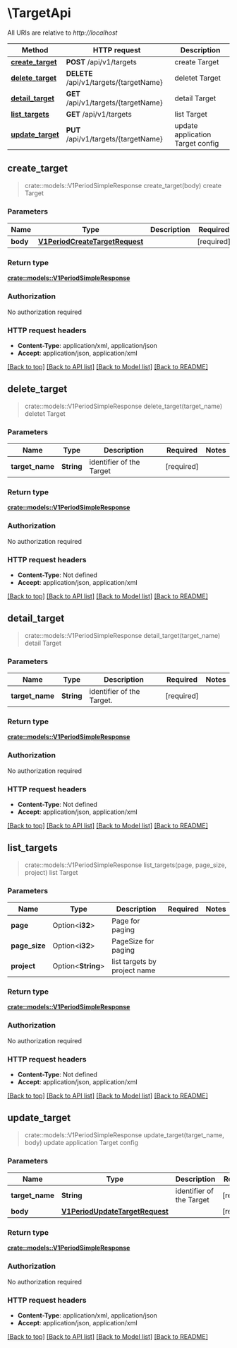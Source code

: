 # \TargetApi

All URIs are relative to *http://localhost*

Method | HTTP request | Description
------------- | ------------- | -------------
[**create_target**](TargetApi.md#create_target) | **POST** /api/v1/targets | create Target
[**delete_target**](TargetApi.md#delete_target) | **DELETE** /api/v1/targets/{targetName} | deletet Target
[**detail_target**](TargetApi.md#detail_target) | **GET** /api/v1/targets/{targetName} | detail Target
[**list_targets**](TargetApi.md#list_targets) | **GET** /api/v1/targets | list Target
[**update_target**](TargetApi.md#update_target) | **PUT** /api/v1/targets/{targetName} | update application Target config



## create_target

> crate::models::V1PeriodSimpleResponse create_target(body)
create Target

### Parameters


Name | Type | Description  | Required | Notes
------------- | ------------- | ------------- | ------------- | -------------
**body** | [**V1PeriodCreateTargetRequest**](V1PeriodCreateTargetRequest.md) |  | [required] |

### Return type

[**crate::models::V1PeriodSimpleResponse**](v1.SimpleResponse.md)

### Authorization

No authorization required

### HTTP request headers

- **Content-Type**: application/xml, application/json
- **Accept**: application/json, application/xml

[[Back to top]](#) [[Back to API list]](../README.md#documentation-for-api-endpoints) [[Back to Model list]](../README.md#documentation-for-models) [[Back to README]](../README.md)


## delete_target

> crate::models::V1PeriodSimpleResponse delete_target(target_name)
deletet Target

### Parameters


Name | Type | Description  | Required | Notes
------------- | ------------- | ------------- | ------------- | -------------
**target_name** | **String** | identifier of the Target | [required] |

### Return type

[**crate::models::V1PeriodSimpleResponse**](v1.SimpleResponse.md)

### Authorization

No authorization required

### HTTP request headers

- **Content-Type**: Not defined
- **Accept**: application/json, application/xml

[[Back to top]](#) [[Back to API list]](../README.md#documentation-for-api-endpoints) [[Back to Model list]](../README.md#documentation-for-models) [[Back to README]](../README.md)


## detail_target

> crate::models::V1PeriodSimpleResponse detail_target(target_name)
detail Target

### Parameters


Name | Type | Description  | Required | Notes
------------- | ------------- | ------------- | ------------- | -------------
**target_name** | **String** | identifier of the Target. | [required] |

### Return type

[**crate::models::V1PeriodSimpleResponse**](v1.SimpleResponse.md)

### Authorization

No authorization required

### HTTP request headers

- **Content-Type**: Not defined
- **Accept**: application/json, application/xml

[[Back to top]](#) [[Back to API list]](../README.md#documentation-for-api-endpoints) [[Back to Model list]](../README.md#documentation-for-models) [[Back to README]](../README.md)


## list_targets

> crate::models::V1PeriodSimpleResponse list_targets(page, page_size, project)
list Target

### Parameters


Name | Type | Description  | Required | Notes
------------- | ------------- | ------------- | ------------- | -------------
**page** | Option<**i32**> | Page for paging |  |
**page_size** | Option<**i32**> | PageSize for paging |  |
**project** | Option<**String**> | list targets by project name |  |

### Return type

[**crate::models::V1PeriodSimpleResponse**](v1.SimpleResponse.md)

### Authorization

No authorization required

### HTTP request headers

- **Content-Type**: Not defined
- **Accept**: application/json, application/xml

[[Back to top]](#) [[Back to API list]](../README.md#documentation-for-api-endpoints) [[Back to Model list]](../README.md#documentation-for-models) [[Back to README]](../README.md)


## update_target

> crate::models::V1PeriodSimpleResponse update_target(target_name, body)
update application Target config

### Parameters


Name | Type | Description  | Required | Notes
------------- | ------------- | ------------- | ------------- | -------------
**target_name** | **String** | identifier of the Target | [required] |
**body** | [**V1PeriodUpdateTargetRequest**](V1PeriodUpdateTargetRequest.md) |  | [required] |

### Return type

[**crate::models::V1PeriodSimpleResponse**](v1.SimpleResponse.md)

### Authorization

No authorization required

### HTTP request headers

- **Content-Type**: application/xml, application/json
- **Accept**: application/json, application/xml

[[Back to top]](#) [[Back to API list]](../README.md#documentation-for-api-endpoints) [[Back to Model list]](../README.md#documentation-for-models) [[Back to README]](../README.md)

